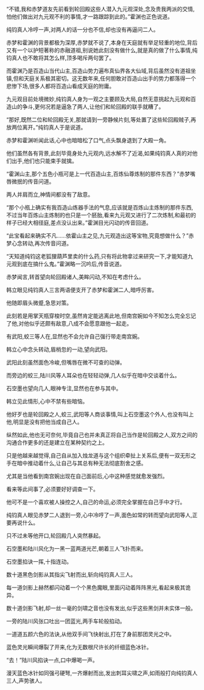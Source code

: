 
“不错,我和赤梦道友先前看到轮回殿这些人潜入九元观深处,念及贵我两派的交情,怕他们做出对九元观不利的事情,才一路跟踪到此的。”霍渊也正色说道。

纯钧真人冷哼一声,对两人的话一分也不信,却也没有再逼问二人。

赤梦和霍渊的背景都极为深厚,赤梦就不说了,本身在天庭就有举足轻重的地位,背后又有一个以护短著称的赤融道祖,别说她此刻没有做什么,就是真的做了什么事情,纯钧真人也不敢将其怎么样,顶多喝斥两句罢了。

而霍渊乃是百造山当代山主,百造山势力遍布真仙界各大仙域,背后虽然没有道祖坐镇,但和天庭关系极其密切。这无数年来,任何胆敢对百造山出手的势力都落得一个悲惨下场,很多人都将百造山看成天庭的附庸。

九元观目前处境微妙,纯钧真人身为一观之主要顾及大局,自然无意挑起九元观和百造山的争斗,更何况若是逼急了两人,让他们和轮回殿的联手就糟了。

“那好,既然二位和轮回殿无关,那就请到一旁静候片刻,等处置了这些轮回殿贼子,再放两位离开。”纯钧真人于是说道。

赤梦和霍渊听闻此话,心中也暗暗松了口气,点头飘身退到了大殿一角。

他们虽然各有背景,此刻毕竟身处九元观内,远水解不了近渴,如果纯钧真人真的对他们出手,他们也只能束手就擒。

“霍渊山主,那个五色小瓶可是上一代百造山主,百炼仙尊炼制的那件东西？”赤梦嘴唇微抿的传音问道。

两人并肩而立,神情间都没有了敌意。

“那个小瓶上确实有我百造山炼器手法的气息,应该就是百炼山主炼制的那件东西,不过当年百炼山主炼制的也只是一个胚胎,看来九元观又进行了二次炼制,和最初的样子已经大相径庭,差点没认出来。”霍渊目光闪动的传音回道。

“此宝看起来确实不凡……依霍山主之见,九元观造出这等宝物,究竟想做什么？”赤梦心念转动,再次传音问道。

“天知道纯钧这老狐狸葫芦里卖的什么药,只有将此物拿过来研究一下,才能知道九元观到底在搞什么鬼。”霍渊略一沉吟后,传音说道。

赤梦闻言,转首望向轮回殿诸人,美眸闪动,不知在考虑什么。

韩立眼见纯钧真人三言两语便支开了赤梦和霍渊二人,暗呼厉害。

他随即眉头微蹙,急思对策。

此刻若是用掌天瓶穿梭时空,虽然肯定能逃离此地,但南宫婉如今不知怎么完全忘记了他,对他似乎还颇有敌意,八成不会愿意跟他一起走。

有武阳,蛟三等人在,显然也不会允许自己强行带走南宫婉。

韩立心中念头转动,眉梢忽的一动,望向武阳。

武阳此刻虽然面色冷峻,但嘴唇在微不可查的动弹。

而旁边的蛟三,陆川风等人耳朵也在轻轻动弹,几人似乎在暗中交谈着什么。

石空墨也望向几人,眼神专注,显然也在参与其中。

韩立见此情形,心中不禁有些暗恼。

他好歹也是轮回殿之人,蛟三,武阳等人商谈事情,叫上石空墨这个外人,也没有叫上他,明显是没有把他当成自己人。

纵然如此,他也无可奈何,毕竟自己也并未真正将自己当作是轮回殿之人,双方之间的沟通合作更多的还是建立在某种契约之上。

只是他越来越觉得,自己自从加入烛龙道与这个组织牵扯上关系后,便有一双无形之手在暗中推动着什么,让自己与其总有种无法彻底割舍之感。

尤其是当他看到南宫婉出现在自己面前后,心中这种感觉就愈发强烈。

看来等此间事了,必须要好好调查一下。

他可不是一个喜欢被人操控之人,自己的命运,必须完全掌握在自己手中才行。

纯钧真人眼见赤梦二人退到一旁,心中冷哼了一声,面色如常的转而望向武阳等人,正要再说什么。

只不过未等他开口,轮回殿几人突然暴起。

石空墨和陆川风化为一黑一蓝两道光芒,朝着三人飞扑而来。

石空墨掐诀一挥,十指连动。

数十道黑色剑影从其指尖飞射而出,斩向纯钧真人三人。

每一道剑影上赫然都闪动着一个个黑色魔眼,里面闪动着阵阵黑光,看起来极其诡异。

数十道剑影飞射,却一丝一毫的剑啸之音也没有发出,似乎这些黑剑并未实体一般。

一旁的陆川风张口吐出一团蓝光,两手车轮般掐动。

一道道五颜六色的法诀,从他双手间飞快射出,打在了身前那团灵光之中。

蓝色灵光瞬间爆裂了开来,化为无数根尺许长的纤细蓝色冰针。

“去！”陆川风掐诀一点,口中爆喝一声。

漫天蓝色冰针如同强弓硬弩,一齐爆射而出,发出刺耳尖啸之声,如雨般打向纯钧真人三人,声势骇人。